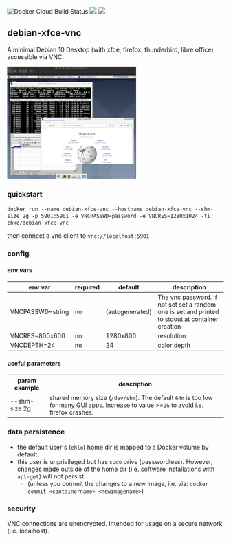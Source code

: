 ![Docker Cloud Build Status](https://img.shields.io/docker/cloud/build/chko/debian-xfce-vnc)   [![](https://images.microbadger.com/badges/image/chko/debian-xfce-vnc.svg)](https://microbadger.com/images/chko/debian-xfce-vnc "image-size")   [![](https://images.microbadger.com/badges/version/chko/debian-xfce-vnc.svg)](https://microbadger.com/images/chko/debian-xfce-vnc "Get your own version badge on microbadger.com")

## debian-xfce-vnc

A minimal Debian 10 Desktop (with xfce, firefox, thunderbird, libre office), accessible via VNC.

![screenshot](screenshot.png)

### quickstart

```
docker run --name debian-xfce-vnc --hostname debian-xfce-vnc --shm-size 2g -p 5901:5901 -e VNCPASSWD=password -e VNCRES=1280x1024 -ti chko/debian-xfce-vnc
```

then connect a vnc client to `vnc://localhost:5901`

### config

#### env vars

| env var                | required | default               | description                                                                                                     | 
| ---------------------- | -------- | --------------------- | --------------------------------------------------------------------------------------------------------------- |
| VNCPASSWD=string       | no       | (autogenerated)       | The vnc password. If not set set a random one is set and printed to stdout at container creation                |
| VNCRES=800x600         | no       | 1280x800              | resolution                                                                                                      |
| VNCDEPTH=24            | no       | 24                    | color depth

#### useful parameters

| param example        | description                                                                                                                                   |
| -------------------- | --------------------------------------------------------------------------------------------------------------------------------------------- |
| --shm-size 2g        | shared memory size (`/dev/shm`). The default `64m` is too low for many GUI apps. Increase to value >=`2G` to avoid i.e. firefox crashes.      |

### data persistence 

- the default user's (`ehlo`) home dir is mapped to a Docker volume by default
- this user is unprivileged but has `sudo` privs (passwordless). However, changes made outside of the home dir (i.e. software installations with `apt-get`) will not persist.
  - (unless you commit the changes to a new image, i.e. via: `docker commit <containername> <newimagename>`)

### security
VNC connections are unencrypted. Intended for usage on a secure network (i.e. localhost).

